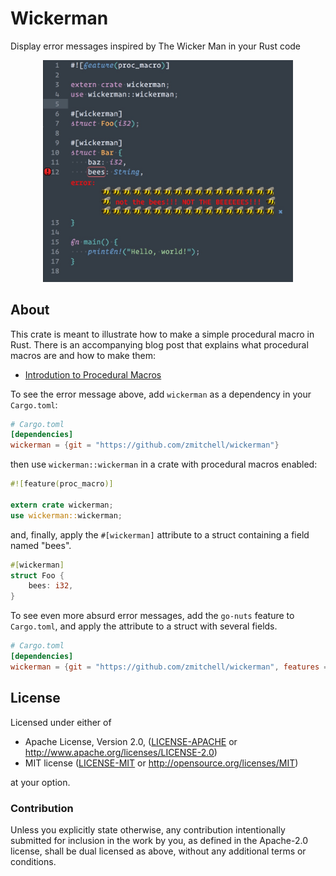 # Wickerman

Display error messages inspired by The Wicker Man in your Rust code

<p align="center">
<img src="not-the-bees-editor.jpg" width="400">
</p>

## About

This crate is meant to illustrate how to make a simple procedural macro in Rust. There is an accompanying blog post that explains what procedural macros are and how to make them:

* [Introdution to Procedural Macros](https://tinkering.xyz/introduction-to-proc-macros/)

To see the error message above, add `wickerman` as a dependency in your `Cargo.toml`:
```toml
# Cargo.toml
[dependencies]
wickerman = {git = "https://github.com/zmitchell/wickerman"}
```

then use `wickerman::wickerman` in a crate with procedural macros enabled:
```rust
#![feature(proc_macro)]

extern crate wickerman;
use wickerman::wickerman;
```

and, finally, apply the `#[wickerman]` attribute to a struct containing a field named "bees".

```rust
#[wickerman]
struct Foo {
    bees: i32,
}
```

To see even more absurd error messages, add the `go-nuts` feature to `Cargo.toml`, and apply the attribute to a struct with several fields.

```toml
# Cargo.toml
[dependencies]
wickerman = {git = "https://github.com/zmitchell/wickerman", features = ["go-nuts"]}
```

## License

Licensed under either of

 * Apache License, Version 2.0, ([LICENSE-APACHE](LICENSE-APACHE) or http://www.apache.org/licenses/LICENSE-2.0)
 * MIT license ([LICENSE-MIT](LICENSE-MIT) or http://opensource.org/licenses/MIT)

at your option.

### Contribution

Unless you explicitly state otherwise, any contribution intentionally
submitted for inclusion in the work by you, as defined in the Apache-2.0
license, shall be dual licensed as above, without any additional terms or
conditions.
